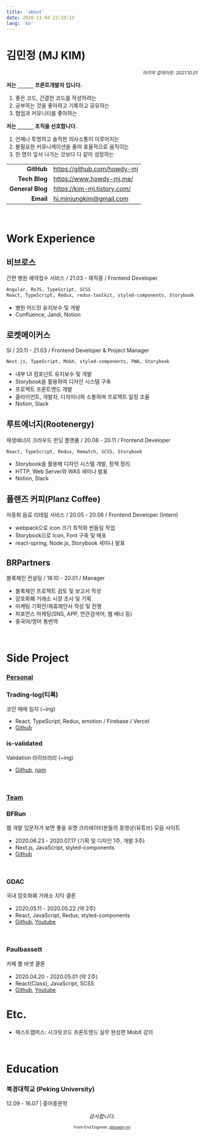 ```yaml
---
title: 'about'
date: 2020-11-04 22:33:13
lang: 'ko'
---
```


# 김민정 (MJ KIM)

<div style="font-size: 12px; font-style: italic; text-align: right;">
마지막 업데이트: 2021.10.01
</div>

**저는 `______` 프론트개발자 입니다.**

1. 좋은 코드, 간결한 코드를 작성하려는
2. 공부하는 것을 좋아하고 기록하고 공유하는
3. 협업과 커뮤니티를 좋아하는

**저는 `______` 조직을 선호합니다.**

1. 언제나 투명하고 솔직한 의사소통이 이루어지는
2. 불필요한 커뮤니케이션을 줄여 효율적으로 움직이는
3. 한 명이 앞서 나가는 것보다 다 같이 성장하는

|                  |                               |
| ---------------: | ----------------------------- |
|       **GitHub** | <https://github.com/howdy-mj> |
|    **Tech Blog** | <https://www.howdy-mj.me/>    |
| **General Blog** | <https://kim-mj.tistory.com/> |
|        **Email** | <hi.minjungkim@gmail.com>     |

<br />

# Work Experience

## 비브로스

간편 병원 예약접수 서비스 / 21.03 - 재직중 / Frontend Developer

```txt
Angular, RxJS, TypeScript, SCSS
React, TypeScript, Redux, redux-toolkit, styled-components, Storybook
```

- 병원 어드민 유지보수 및 개발
- Confluence, Jandi, Notion

## 로켓메이커스

SI / 20.11 - 21.03 / Frontend Developer & Project Manager

```txt
Next.js, TypeScript, MobX, styled-components, PWA, Storybook
```

- 내부 UI 컴포넌트 유지보수 및 개발
- Storybook을 활용하여 디자인 시스템 구축
- 프로젝트 프론트엔드 개발
- 클라이언트, 개발자, 디자이너와 소통하며 프로젝트 일정 조율
- Notion, Slack

## 루트에너지(Rootenergy)

재생에너지 크라우드 펀딩 플랫폼 / 20.08 - 20.11 / Frontend Developer

```txt
React, TypeScript, Redux, Rematch, SCSS, Storybook
```

- Storybook을 활용해 디자인 시스템 개발, 정책 정리
- HTTP, Web Server와 WAS 세미나 발표
- Notion, Slack

## 플랜즈 커피(Planz Coffee)

자동화 음료 리테일 서비스 / 20.05 - 20.06 / Frontend Developer (Intern)

- webpack으로 icon 크기 최적화 번들링 작업
- Storybook으로 Icon, Font 구축 및 배포
- react-spring, Node.js, Storybook 세미나 발표

## BRPartners

블록체인 컨설팅 / 18.10 - 20.01 / Manager

- 블록체인 프로젝트 검토 및 보고서 작성
- 암호화폐 거래소 시장 조사 및 기획
- 마케팅 기획안/제휴제안서 작성 및 진행
- 퍼포먼스 마케팅(SNS, APP, 연관검색어, 웹 배너 등)
- 중국어/영어 통번역

<br />

# Side Project

<h3 style="text-decoration: underline;">Personal</h3>

### Trading-log(티록)

코인 매매 일지 (~ing)

- React, TypeScript, Redux, emotion / Firebase / Vercel
- [Github](https://github.com/howdy-mj/trading-log)

### is-validated

Validation 라이브러리 (~ing)

- [Github](https://github.com/howdy-mj/is-validated), [npm](https://www.npmjs.com/package/is-validated)

<br>

<h3 style="text-decoration: underline;">Team</h3>

### BFRun

웹 개발 입문자가 보면 좋을 유명 크리에이터분들의 동영상(유튜브) 모음 사이트

- 2020.06.23 - 2020.07.17 (기획 및 디자인 1주, 개발 3주)
- Next.js, JavaScript, styled-components
- [Github](https://github.com/one-iron/BFRun)

<br />

### GDAC

국내 암호화폐 거래소 지닥 클론

- 2020.05.11 - 2020.05.22 (약 2주)
- React, JavaScript, Redux, styled-components
- [Github](https://github.com/howdy-mj/wedac-frontend), [Youtube](https://youtu.be/LdF1LG_R4Uo)

<br />

### Paulbassett

카페 폴 바셋 클론

- 2020.04.20 - 2020.05.01 (약 2주)
- React(Class), JavaScript, SCSS
- [Github](https://github.com/howdy-mj/PaulBa3-frontend), [Youtube](https://youtu.be/a1vKyWHA8pE)

# Etc.

- 패스트캠퍼스: 시크릿코드 프론트엔드 실무 완성편 MobX 강의

<br />

# Education

### 북경대학교 (Peking University)

12.09 - 16.07 | 중어중문학

<div style="text-align: center" class="final">

_감사합니다._

<sub><sup>Front-End Engineer, <a href="https://github.com/howdy-mj">@howdy-mj</a></sup></sub>

</div>
